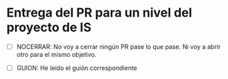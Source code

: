 # Entrega del PR para un nivel del proyecto de IS

* [ ] NOCERRAR: No voy a cerrar ningún PR pase lo que pase. Ni voy a abrir otro
      para el mismo objetivo.
* [ ] GUION: He leído el guión correspondiente


